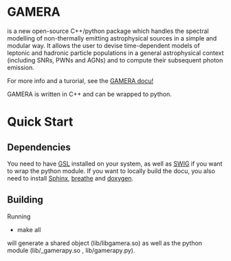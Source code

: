 # GAMERA

is a new open-source C++/python package which handles the spectral modelling of non-thermally emitting astrophysical sources in a simple and modular way. It allows the user to devise time-dependent models of leptonic and hadronic particle populations in a general astrophysical context (including SNRs, PWNs and AGNs) and to compute their subsequent photon emission. 

For more info and a turorial, see the [GAMERA docu!](joachimhahn.github.io/GAMERA/)

GAMERA is written in C++ and can be wrapped to python.

Quick Start
===========

Dependencies
------------

You need to have [GSL](http://www.gnu.org/software/gsl/) installed on your
system, as well as [SWIG](http://www.swig.org/) if you want to wrap the 
python module. If you want to locally build the docu, you also need to install
[Sphinx](http://sphinx-doc.org/), [breathe](https://breathe.readthedocs.org/)
and [doxygen](http://www.stack.nl/~dimitri/doxygen/).

Building
--------

Running

 - make all

will generate a shared object (lib/libgamera.so) as well as the python module
(lib/_gamerapy.so , lib/gamerapy.py).


